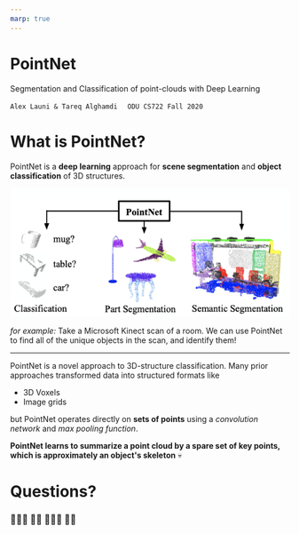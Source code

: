 ```yaml
---
marp: true
--- 
```

<!--
theme: gaia
class:
 - invert
headingDivider: 2 
-->

<!--
_class:
 - lead
 - invert
-->
# PointNet
Segmentation and Classification of point-clouds with Deep Learning

`Alex Launi & Tareq Alghamdi `
` ODU CS722 Fall 2020`

# What is PointNet?
<!-- paginate: true -->
<!-- _class: lead invert-->
PointNet is a **deep learning** approach for **scene segmentation** and **object classification** of 3D structures.

![w:500 drop-shadow:0,20px,10px,rgba(0,0,0,.4)](images/tasks.png)

*for example:* Take a Microsoft Kinect scan of a room. We can use PointNet to find all of the unique objects in the scan, and identify them!

---
PointNet is a novel approach to 3D-structure classification. Many prior approaches transformed data into structured formats like
 - 3D Voxels
 - Image grids

but PointNet operates directly on **sets of points** using a *convolution network* and *max pooling function*.

**PointNet learns to summarize a point cloud by a spare set of key points, which is approximately an object's skeleton** 💀

# Questions?
<!--
_class:
 - lead
 - invert
-->
### 🙋🏿‍♂️ 🙋🏻 🙋🏽‍♀️ 🙋‍♂️